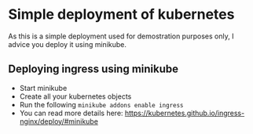 # Simple deployment of kubernetes

As this is a simple deployment used for demostration purposes only, I advice you deploy it using minikube.

## Deploying ingress using minikube
- Start minikube
- Create all your kubernetes objects
- Run the following `minikube addons enable ingress`
- You can read more details here: https://kubernetes.github.io/ingress-nginx/deploy/#minikube